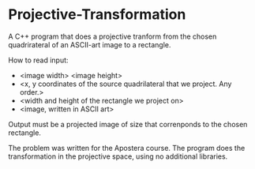 # Projective-Transformation
A C++ program that does a projective tranform from the chosen quadrirateral of an ASCII-art image to a rectangle.

How to read input:
- \<image width> \<image height>
- \<x, y coordinates of the source quadrilateral that we project. Any order.>
- \<width and height of the rectangle we project on>
- \<image, written in ASCII art>

Output must be a projected image of size that correnponds to the chosen rectangle.

The problem was written for the Apostera course. The program does the transformation in the projective space, using no additional libraries.
